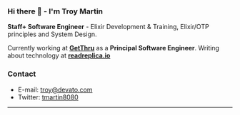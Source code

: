 ### Hi there 👋 - I'm Troy Martin

**Staff+ Software Engineer** - Elixir Development & Training, Elixir/OTP principles and System Design.

Currently working at **[GetThru](https://www.getthru.io)** as a **Principal Software Engineer**.
Writing about technology at **[readreplica.io](https://www.readreplica.io)**

### Contact

- E-mail: troy@devato.com
- Twitter: [tmartin8080](https://twitter.com/tmartin8080)

----

